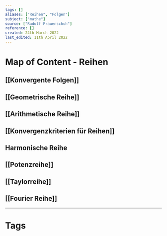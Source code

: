 ```yaml
---
tags: []
aliases: ["Reihen", "Folgen"]
subject: ["mathe"]
source: ["Rudolf Frauenschuh"]
reference: []
created: 24th March 2022
last_edited: 11th April 2022
---
```

# Map of Content - Reihen
## [[Konvergente Folgen]]
## [[Geometrische Reihe]]
## [[Arithmetische Reihe]]
## [[Konvergenzkriterien für Reihen]]
## Harmonische Reihe
## [[Potenzreihe]]
## [[Taylorreihe]]
## [[Fourier Reihe]]
---
# Tags
